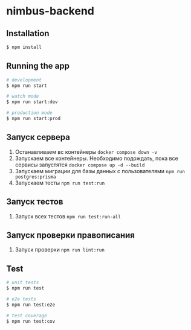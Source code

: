 # nimbus-backend

## Installation

```bash
$ npm install
```

## Running the app

```bash
# development
$ npm run start

# watch mode
$ npm run start:dev

# production mode
$ npm run start:prod
```

## Запуск сервера

1. Останавливаем вс контейнеры
`docker compose down -v`
2. Запускаем все контейнеры. Необходимо подождать, пока все сервисы запустятся
`docker compose up -d --build`
3. Запускаем миграции для базы данных с пользователями
`npm run postgres:prisma`
4. Запускаем тесты
`npm run test:run`

## Запуск тестов

1. Запуск всех тестов
`npm run test:run-all`

## Запуск проверки правописания

1. Запуск проверки
`npm run lint:run`



## Test

```bash
# unit tests
$ npm run test

# e2e tests
$ npm run test:e2e

# test coverage
$ npm run test:cov
```